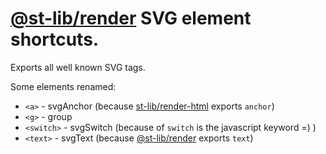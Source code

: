 # [@st-lib/render](https://www.npmjs.com/package/@st-lib/render) SVG element shortcuts.

Exports all well known SVG tags.

Some elements renamed:
* `<a>` - svgAnchor (because [st-lib/render-html](https://www.npmjs.com/package/@st-lib/render-html) exports `anchor`)
* `<g>` - group
* `<switch>` - svgSwitch (because of `switch` is the javascript keyword =) )
* `<text>` - svgText (because [@st-lib/render](https://www.npmjs.com/package/@st-lib/render) exports `text`)
